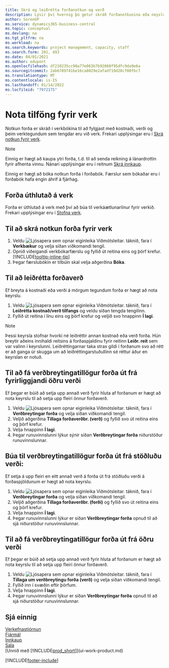 ```yaml
---
title: Skrá og leiðrétta forðanotkun og verð
description: Lýsir því hvernig þú getur skráð forðanotkunina eða neysluna í tengslum við verk, til að fylgjast með og stjórna kostnaði, verði, og vinnutegund.
author: SorenGP
ms.service: dynamics365-business-central
ms.topic: conceptual
ms.devlang: na
ms.tgt_pltfrm: na
ms.workload: na
ms.search.keywords: project management, capacity, staff
ms.search.form: 201, 493
ms.date: 04/01/2021
ms.author: edupont
ms.openlocfilehash: df210235cc90a77e063b7b92068f95dfc9da9e6a
ms.sourcegitcommit: 2ab6709741be16ca8029e2afadf19d28cf00fbc7
ms.translationtype: MT
ms.contentlocale: is-IS
ms.lasthandoff: 01/14/2022
ms.locfileid: "7972175"
---
```

# <a name="use-resources-for-jobs"></a>Nota tilföng fyrir verk

Notkun forða er skráð í verkbókina til að fylgjast með kostnaði, verði og þeim verktegundum sem tengdar eru við verk. Frekari upplýsingar eru í [Skrá notkun fyrir verk](projects-how-record-job-usage.md).

> [!NOTE]
> Einnig er hægt að kaupa ytri forða, t.d. til að senda reikning á lánardrottin fyrir afhenta vinnu. Nánari upplýsingar eru í reitnum [Skrá innkaup](purchasing-how-record-purchases.md).

Einnig er hægt að bóka notkun forða í forðabók. Færslur sem bókaðar eru í forðabók hafa engin áhrif á fjárhag.

## <a name="to-assign-resources-to-jobs"></a>Forða úthlutað á verk

Forða er úthlutað á verk með því að búa til verkáætlunarlínur fyrir verkið. Frekari upplýsingar eru í [Stofna verk](projects-how-create-jobs.md).

## <a name="to-record-resource-usage-for-a-job"></a>Til að skrá notkun forða fyrir verk

1. Veldu ![Ljósapera sem opnar eiginleika Viðmótsleitar.](media/ui-search/search_small.png "Segðu mér hvað þú vilt gera") táknið, fara í **Verkbækur** og velja síðan viðkomandi tengil.
2. Opnið viðeigandi verkbókarfærslu og fyllið út reitina eins og þörf krefur. [!INCLUDE[tooltip-inline-tip](includes/tooltip-inline-tip_md.md)]
3. Þegar færslubókin er tilbúin skal velja aðgerðina **Bóka**.

## <a name="to-adjust-resource-prices"></a>Til að leiðrétta forðaverð

Ef breyta á kostnaði eða verði á mörgum tegundum forða er hægt að nota keyrslu.  

1. Veldu ![Ljósapera sem opnar eiginleika Viðmótsleitar.](media/ui-search/search_small.png "Segðu mér hvað þú vilt gera") táknið, fara í **Leiðrétta kostnað/verð tilfangs** og veldu síðan tengda tengilinn.
2. Fyllið út reitina í línu eins og þörf krefur og veljið svo hnappinn **Í lagi**.

> [!NOTE]  
> Þessi keyrsla stofnar hvorki né leiðréttir annan kostnað eða verð forða. Hún breytir aðeins innihaldi reitsins á forðaspjaldinu fyrir reitinn **Leiðr. reit** sem var valinn í keyrslunni. Leiðréttingarnar taka strax gildi í forðanum svo að rétt er að ganga úr skugga um að leiðréttingarstuðullinn sé réttur áður en keyrslan er notuð.

## <a name="to-get-resource-price-change-suggestions-based-on-existing-alternate-prices"></a>Til að fá verðbreytingatillögur forða út frá fyrirliggjandi öðru verði

Ef þegar er búið að setja upp annað verð fyrir hluta af forðanum er hægt að nota keyrslu til að setja upp fleiri önnur forðaverð.

1. Veldu ![Ljósapera sem opnar eiginleika Viðmótsleitar.](media/ui-search/search_small.png "Segðu mér hvað þú vilt gera") táknið, fara í **Verðbreytingar forða** og velja síðan viðkomandi tengil.
2. Veljið aðgerðina **Tillaga forðaverðbr. (verð)** og fyllið svo út reitina eins og þörf krefur.
3. Velja hnappinn **Í lagi**.  
4. Þegar runuvinnslunni lýkur sýnir síðan **Verðbreytingar forða** niðurstöður runuvinnslunnar.

## <a name="to-get-resource-price-change-suggestions-based-on-standard-prices"></a>Búa til verðbreytingatillögur forða út frá stöðluðu verði:

Ef setja á upp fleiri en eitt annað verð á forða út frá stöðluðu verði á forðaspjöldunum er hægt að nota keyrslu.  

1. Veldu ![Ljósapera sem opnar eiginleika Viðmótsleitar.](media/ui-search/search_small.png "Segðu mér hvað þú vilt gera") táknið, fara í **Verðbreytingar forða** og velja síðan viðkomandi tengil.
2. Veljið aðgerðina **Tillaga forðaverðbr. (forði)** og fyllið svo út reitina eins og þörf krefur.  
3. Velja hnappinn **Í lagi**.  
4. Þegar runuvinnslunni lýkur er síðan **Verðbreytingar forða** opnuð til að sjá niðurstöður runuvinnslunnar.

## <a name="to-get-resource-price-change-suggestions-based-on-alternate-prices"></a>Til að fá verðbreytingatillögur forða út frá öðru verði

Ef þegar er búið að setja upp annað verð fyrir hluta af forðanum er hægt að nota keyrslu til að setja upp fleiri önnur forðaverð.

1. Veldu ![Ljósapera sem opnar eiginleika Viðmótsleitar.](media/ui-search/search_small.png "Segðu mér hvað þú vilt gera") táknið, fara í **Tillaga um verðbreytingu forða (verð)** og velja síðan viðkomandi tengil.  
2. Fyllið inn í svæðin eftir þörfum.
3. Velja hnappinn **Í lagi**.  
4. Þegar runuvinnslunni lýkur er síðan **Verðbreytingar forða** opnuð til að sjá niðurstöður runuvinnslunnar.

## <a name="see-also"></a>Sjá einnig

[Verkefnastjórnun](projects-manage-projects.md)  
[Fjármál](finance.md)  
[Innkaup](purchasing-manage-purchasing.md)  
[Sala](sales-manage-sales.md)  
[Unnið með [!INCLUDE[prod_short](includes/prod_short.md)]](ui-work-product.md)  


[!INCLUDE[footer-include](includes/footer-banner.md)]
